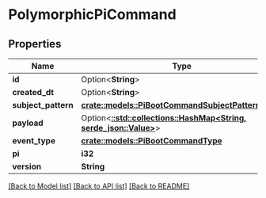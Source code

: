 # PolymorphicPiCommand

## Properties

Name | Type | Description | Notes
------------ | ------------- | ------------- | -------------
**id** | Option<**String**> |  | [optional]
**created_dt** | Option<**String**> |  | [optional]
**subject_pattern** | [**crate::models::PiBootCommandSubjectPatternEnum**](PiBootCommandSubjectPatternEnum.md) |  | 
**payload** | Option<[**::std::collections::HashMap<String, serde_json::Value>**](serde_json::Value.md)> |  | 
**event_type** | [**crate::models::PiBootCommandType**](PiBootCommandType.md) |  | 
**pi** | **i32** |  | 
**version** | **String** |  | 

[[Back to Model list]](../README.md#documentation-for-models) [[Back to API list]](../README.md#documentation-for-api-endpoints) [[Back to README]](../README.md)


